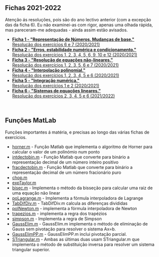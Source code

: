 ## Fichas 2021-2022
Atenção ás resoluções, pois são do ano lectivo anterior (com a excepção das da ficha 6). Eu não examinei-as com rigor, apenas uma olhada rápida, mas pareceram-me adequadas - ainda assim estão avisados.
<br>
* [**Ficha 1 - "Representação de Números. Mudanças de base."**](Folha_TP1.pdf)
<br>[Resolução dos exercícios 6 e 7 (2020/2021)](f1_e6-7.pdf)
* [**Ficha 2 - "Erros, estabilidade numérica e condicionamento."**](Folha_TP2.pdf)
<br>[Resolução dos exercícios 1, 2, 3, 4, 5, 6, 9, 10 e 12 (2020/2021)](f2_e1-2-3-4-5-6-9-10-12.pdf)
* [**Ficha 3 - "Resolução de equações não-lineares."**](Folha_TP3.pdf)
<br>[Resolução dos exercícios 1, 2, 3, 5, 6 e 7 (2020/2021)](f3_e1-2-3-5-6-7-8.pdf)
* [**Ficha 4 - "Interpolação polinomial."**](Folha_TP4.pdf)
<br>[Resolução dos exercícios 1, 2, 3, 4, 5 e 6 (2020/2021)](f4_e1-2-3-4-5-6.pdf)
* [**Ficha 5 - "Integração numérica."**](Folha_TP5.pdf)
<br>[Resolução dos exercícios 1 e 2 (2020/2021)](f5_e1-2.pdf)
* [**Ficha 6 - "Sistemas de equações lineares."**](Folha_TP6.pdf)
<br>[Resolução dos exercícios 2, 3, 4, 5 e 6 (2021/2022)](f6_2-3-4-5-6.pdf)

<br>

## Funções MatLab
Funções importantes á matéria, e precisas ao longo das várias fichas de exercícios.
<br>
* [horner.m](horner.m) - Função Matlab que implementa o algoritmo de Horner para calcular o valor de um polinómio num ponto
* [intdectobin.m]() - Função Matlab que converte para binário a representação decimal de um número inteiro positivo
* [fracdectobin.m]() - Função Matlab que converte para binário a representação decimal de um número fracionário puro
* [chop.m]()
* [expTaylor.m]()
* [bisec.m]() - Implementa o método da bisseção para calcular uma raiz de uma equação não linear
* [poLagrange.m]() - Implementa a fórmula interpoladora de Lagrange
* [TabDifDiv.m]() - TabDifDiv.m calcula as diferenças divididas
* [polNewton.m]() - implementa a fórmula interpoladora de Newton
* [trapezios.m]() - implementa a regra dos trapézios
* [simpson.m]() - Implementa a regra de Simpson
* [GaussElim.m]() - GaussElim.m implementa o método de eliminação de Gauss sem pivotação para resolver o sistema Ax=b.
* [GaussElimPP.m]() - GaussElimPP.m inclui pivotação parcial.
* [STriangular.m]() - Ambas as últimas duas usam STriangular.m que implementa o método de substituição inversa para resolver um sistema triangular superior.
 
